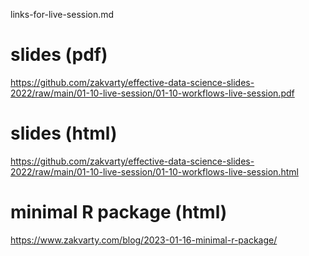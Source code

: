 links-for-live-session.md

# slides (pdf)

https://github.com/zakvarty/effective-data-science-slides-2022/raw/main/01-10-live-session/01-10-workflows-live-session.pdf 

# slides (html)

https://github.com/zakvarty/effective-data-science-slides-2022/raw/main/01-10-live-session/01-10-workflows-live-session.html 

# minimal R package (html)

https://www.zakvarty.com/blog/2023-01-16-minimal-r-package/
